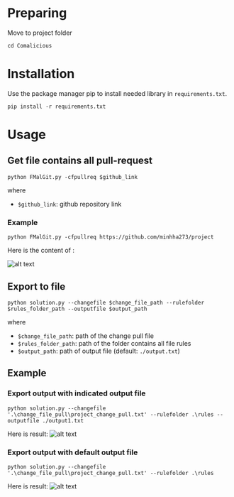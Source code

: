 # Preparing
Move to project folder
```
cd Comalicious
```
# Installation
Use the package manager pip to install needed library in `requirements.txt`.
```
pip install -r requirements.txt
```
# Usage
## Get file contains all pull-request
```
python FMalGit.py -cfpullreq $github_link
```
where
- `$github_link`: github repository link
### Example
```
python FMalGit.py -cfpullreq https://github.com/minhha273/project
```
Here is the content of :

![alt text](images/image.png)

## Export to file
```
python solution.py --changefile $change_file_path --rulefolder $rules_folder_path --outputfile $output_path
```
where
- `$change_file_path`: path of the change pull file
- `$rules_folder_path`: path of the folder contains all file rules
- `$output_path`: path of output file (default: `./output.txt`)

## Example
### Export output with indicated output file
```
python solution.py --changefile '.\change_file_pull\project_change_pull.txt' --rulefolder .\rules --outputfile ./output1.txt
```
Here is result:
![alt text](images/output1.png)

### Export output with default output file
```
python solution.py --changefile '.\change_file_pull\project_change_pull.txt' --rulefolder .\rules
```
Here is result:
![alt text](images/output.png)
